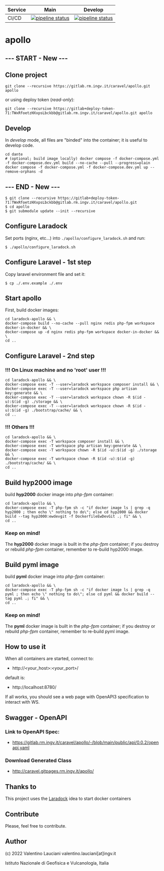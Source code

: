 |**Service**|**Main**|**Develop**|
|---|---|---|
|CI/CD|[![pipeline status](https://gitlab.rm.ingv.it/caravel/apollo/badges/main/pipeline.svg)](https://gitlab.rm.ingv.it/caravel/apollo/-/commits/main)|[![pipeline status](https://gitlab.rm.ingv.it/caravel/apollo/badges/develop/pipeline.svg)](https://gitlab.rm.ingv.it/caravel/apollo/-/commits/develop)|

# apollo

## --- START - New ---
## Clone project
```
git clone --recursive https://gitlab.rm.ingv.it/caravel/apollo.git apollo
```
or using deploy token (*read-only*):
```
git clone --recursive https://gitlab+deploy-token-71:TWxRfoetzHXxpsLbckbb@gitlab.rm.ingv.it/caravel/apollo.git apollo
```
## Develop
In *develop* mode, all files are "binded" into the container; it is useful to develop code.
```
cd dante
# (optional; build image locally) docker compose -f docker-compose.yml -f docker-compose.dev.yml build --no-cache --pull --progress=plain
docker compose -f docker-compose.yml -f docker-compose.dev.yml up --remove-orphans -d
```

## --- END - New ---


```
$ git clone --recursive https://gitlab+deploy-token-71:TWxRfoetzHXxpsLbckbb@gitlab.rm.ingv.it/caravel/apollo.git
$ cd apollo
$ git submodule update --init --recursive
```

## Configure Laradock
Set ports (nginx, etc...) into  `./apollo/configure_laradock.sh` and run:
```
$ ./apollo/configure_laradock.sh
```

## Configure Laravel - 1st step
Copy laravel environment file and set it:
```
$ cp ./.env.example ./.env
```

## Start apollo
First, build docker images:

```
cd laradock-apollo && \
docker-compose build --no-cache --pull nginx redis php-fpm workspace docker-in-docker && \
docker-compose up -d nginx redis php-fpm workspace docker-in-docker && \
cd ..
```

## Configure Laravel - 2nd step
### !!! On Linux machine and no 'root' user !!!
```
cd laradock-apollo && \
docker-compose exec -T --user=laradock workspace composer install && \
docker-compose exec -T --user=laradock workspace php artisan key:generate && \
docker-compose exec -T --user=laradock workspace chown -R $(id -u):$(id -g) ./storage && \
docker-compose exec -T --user=laradock workspace chown -R $(id -u):$(id -g) ./bootstrap/cache/ && \
cd ..
```

### !!! Others !!!
```
cd laradock-apollo && \
docker-compose exec -T workspace composer install && \
docker-compose exec -T workspace php artisan key:generate && \
docker-compose exec -T workspace chown -R $(id -u):$(id -g) ./storage && \
docker-compose exec -T workspace chown -R $(id -u):$(id -g) ./bootstrap/cache/ && \
cd ..
```

## Build hyp2000 image
build **hyp2000** docker image into *php-fpm* container:
```
cd laradock-apollo && \
docker-compose exec -T php-fpm sh -c "if docker image ls | grep -q hyp2000 ; then echo \" nothing to do\"; else cd hyp2000 && docker build --tag hyp2000:ewdevgit -f DockerfileEwDevGit .; fi" && \
cd ..
```

### Keep on mind!
The **hyp2000** docker image is built in the *php-fpm* container; if you destroy or rebuild *php-fpm* container, remember to re-build hyp2000 image.

## Build pyml image
build **pyml** docker image into *php-fpm* container:
```
cd laradock-apollo && \
docker-compose exec -T php-fpm sh -c "if docker image ls | grep -q pyml ; then echo \" nothing to do\"; else cd pyml && docker build --tag pyml .; fi" && \
cd ..
```

### Keep on mind!
The **pyml** docker image is built in the *php-fpm* container; if you destroy or rebuild *php-fpm* container, remember to re-build pyml image.

## How to use it
When all containers are started, connect to: 
- http://<your_host>:<your_port>/

default is:
- http://localhost:8780/

If all works, you should see a web page with OpenAPI3 specification to interact with WS.

## Swagger - OpenAPI
### Link to OpenAPI Spec: 
- https://gitlab.rm.ingv.it/caravel/apollo/-/blob/main/public/api/0.0.2/openapi.yaml
### Download Generated Class
- http://caravel.gitpages.rm.ingv.it/apollo/

## Thanks to
This project uses the [Laradock](https://github.com/laradock/laradock) idea to start docker containers

## Contribute
Please, feel free to contribute.

## Author
(c) 2022 Valentino Lauciani valentino.lauciani[at]ingv.it 

Istituto Nazionale di Geofisica e Vulcanologia, Italia

